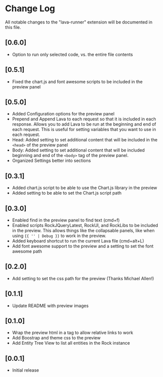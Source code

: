 # Change Log

All notable changes to the "lava-runner" extension will be documented in this file.
## [0.6.0]
- Option to run only selected code, vs. the entire file contents

## [0.5.1]
- Fixed the chart.js and font awesome scripts to be included in the preview panel

## [0.5.0]
- Added Configuration options for the preview panel
- Prepend and Append Lava to each request so that it is included in each response. Allows you to add Lava to be run at the beginning and end of each request. This is useful for setting variables that you want to use in each request.
- Head: Added setting to set additional content that will be included in the `<head>` of the preview panel
- Body: Added setting to set additional content that will be included beginning and end of the `<body>` tag of the preview panel. 
- Organized Settings better into sections

## [0.3.1]
- Added chart.js script to be able to use the Chart.js library in the preview
- Added setting to be able to set the Chart.js script path

## [0.3.0]
- Enabled find in the preview panel to find text (cmd+f)
- Enabled scripts RockJQueryLatest, RockUI, and RockLibs to be included in the preview. This allows things like the collapsable panels, like when using `{{ '' | Debug }}` to work in the preview.
- Added keyboard shortcut to run the current Lava file (cmd+alt+L)
- Add font awesome support to the preview and a setting to set the font awesome path

## [0.2.0]
- Add setting to set the css path for the preview (Thanks Michael Allen!)

## [0.1.1]
- Update README with preview images

## [0.1.0]
- Wrap the preview html in a <base> tag to allow relative links to work
- Add Boostrap and theme css to the preview
- Add Entity Tree View to list all entities in the Rock instance

## [0.0.1]

- Initial release
